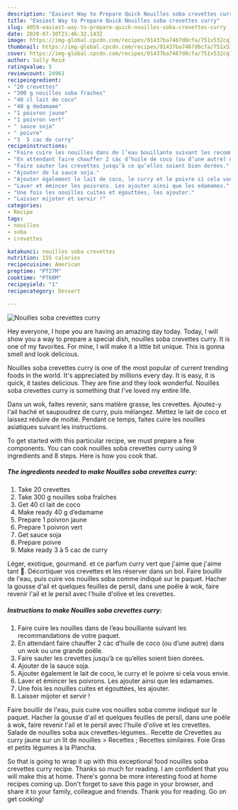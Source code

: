```yaml
---
description: "Easiest Way to Prepare Quick Nouilles soba crevettes curry"
title: "Easiest Way to Prepare Quick Nouilles soba crevettes curry"
slug: 4059-easiest-way-to-prepare-quick-nouilles-soba-crevettes-curry
date: 2020-07-30T21:46:32.143Z
image: https://img-global.cpcdn.com/recipes/91437ba7467d0cfa/751x532cq70/nouilles-soba-crevettes-curry-photo-principale-de-la-recette.jpg
thumbnail: https://img-global.cpcdn.com/recipes/91437ba7467d0cfa/751x532cq70/nouilles-soba-crevettes-curry-photo-principale-de-la-recette.jpg
cover: https://img-global.cpcdn.com/recipes/91437ba7467d0cfa/751x532cq70/nouilles-soba-crevettes-curry-photo-principale-de-la-recette.jpg
author: Sally Reid
ratingvalue: 5
reviewcount: 24961
recipeingredient:
- "20 crevettes"
- "300 g nouilles soba fraches"
- "40 cl lait de coco"
- "40 g dedamame"
- "1 poivron jaune"
- "1 poivron vert"
- " sauce soja"
- " poivre"
- "3  5 cac de curry"
recipeinstructions:
- "Faire cuire les nouilles dans de l’eau bouillante suivant les recommandations de votre paquet."
- "En attendant faire chauffer 2 càc d’huile de coco (ou d’une autre) dans un wok ou une grande poêle."
- "Faire sauter les crevettes jusqu’à ce qu’elles soient bien dorées."
- "Ajouter de la sauce soja."
- "Ajouter également le lait de coco, le curry et le poivre si cela vous envie."
- "Laver et émincer les poivrons. Les ajouter ainsi que les edamames."
- "Une fois les nouilles cuites et égouttées, les ajouter."
- "Laisser mijoter et servir !"
categories:
- Recipe
tags:
- nouilles
- soba
- crevettes

katakunci: nouilles soba crevettes 
nutrition: 155 calories
recipecuisine: American
preptime: "PT27M"
cooktime: "PT60M"
recipeyield: "1"
recipecategory: Dessert

---
```



![Nouilles soba crevettes curry](https://img-global.cpcdn.com/recipes/91437ba7467d0cfa/751x532cq70/nouilles-soba-crevettes-curry-photo-principale-de-la-recette.jpg)

Hey everyone, I hope you are having an amazing day today. Today, I will show you a way to prepare a special dish, nouilles soba crevettes curry. It is one of my favorites. For mine, I will make it a little bit unique. This is gonna smell and look delicious.

Nouilles soba crevettes curry is one of the most popular of current trending foods in the world. It's appreciated by millions every day. It is easy, it is quick, it tastes delicious. They are fine and they look wonderful. Nouilles soba crevettes curry is something that I've loved my entire life.

Dans un wok, faites revenir, sans matière grasse, les crevettes. Ajoutez-y l&#39;ail haché et saupoudrez de curry, puis mélangez. Mettez le lait de coco et laissez réduire de moitié. Pendant ce temps, faites cuire les nouilles asiatiques suivant les instructions.


To get started with this particular recipe, we must prepare a few components. You can cook nouilles soba crevettes curry using 9 ingredients and 8 steps. Here is how you cook that.

<!--inarticleads1-->

##### The ingredients needed to make Nouilles soba crevettes curry:

1. Take 20 crevettes
1. Take 300 g nouilles soba fraîches
1. Get 40 cl lait de coco
1. Make ready 40 g d’edamame
1. Prepare 1 poivron jaune
1. Prepare 1 poivron vert
1. Get  sauce soja
1. Prepare  poivre
1. Make ready 3 à 5 cac de curry


Léger, exotique, gourmand. et ce parfum curry vert que j&#39;aime que j&#39;aime tant 🙂. Décortiquer vos crevettes et les réserver dans un bol. Faire bouillir de l&#39;eau, puis cuire vos nouilles soba comme indiqué sur le paquet. Hacher la gousse d&#39;ail et quelques feuilles de persil, dans une poêle à wok, faire revenir l&#39;ail et le persil avec l&#39;huile d&#39;olive et les crevettes. 

<!--inarticleads2-->

##### Instructions to make Nouilles soba crevettes curry:

1. Faire cuire les nouilles dans de l’eau bouillante suivant les recommandations de votre paquet.
1. En attendant faire chauffer 2 càc d’huile de coco (ou d’une autre) dans un wok ou une grande poêle.
1. Faire sauter les crevettes jusqu’à ce qu’elles soient bien dorées.
1. Ajouter de la sauce soja.
1. Ajouter également le lait de coco, le curry et le poivre si cela vous envie.
1. Laver et émincer les poivrons. Les ajouter ainsi que les edamames.
1. Une fois les nouilles cuites et égouttées, les ajouter.
1. Laisser mijoter et servir !


Faire bouillir de l&#39;eau, puis cuire vos nouilles soba comme indiqué sur le paquet. Hacher la gousse d&#39;ail et quelques feuilles de persil, dans une poêle à wok, faire revenir l&#39;ail et le persil avec l&#39;huile d&#39;olive et les crevettes. Salade de nouilles soba aux crevettes-légumes.. Recette de Crevettes au curry jaune sur un lit de nouilles &gt; Recettes ; Recettes similaires. Foie Gras et petits légumes à la Plancha. 

So that is going to wrap it up with this exceptional food nouilles soba crevettes curry recipe. Thanks so much for reading. I am confident that you will make this at home. There's gonna be more interesting food at home recipes coming up. Don't forget to save this page in your browser, and share it to your family, colleague and friends. Thank you for reading. Go on get cooking!
